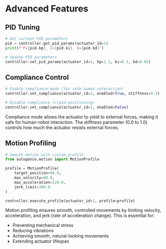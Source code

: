 # Advanced Features

## PID Tuning

```python
# Get current PID parameters
pid = controller.get_pid_params(actuator_id=1)
print(f"P={pid.kp}, I={pid.ki}, D={pid.kd}")

# Update PID parameters
controller.set_pid_params(actuator_id=1, kp=1.2, ki=0.1, kd=0.05)
```

## Compliance Control

```python
# Enable compliance mode (for safe human interaction)
controller.set_compliance(actuator_id=1, enabled=True, stiffness=0.3)

# Disable compliance (rigid positioning)
controller.set_compliance(actuator_id=1, enabled=False)
```

Compliance mode allows the actuator to yield to external forces, making it safe for human-robot interaction. The stiffness parameter (0.0 to 1.0) controls how much the actuator resists external forces.

## Motion Profiling

```python
# Smooth motion with custom profile
from autogence.motion import MotionProfile

profile = MotionProfile(
    target_position=90.0,
    max_velocity=60.0,
    max_acceleration=120.0,
    jerk_limit=360.0
)

controller.execute_profile(actuator_id=1, profile=profile)
```

Motion profiling ensures smooth, controlled movements by limiting velocity, acceleration, and jerk (rate of acceleration change). This is essential for:

- Preventing mechanical stress
- Reducing vibrations
- Achieving smooth, natural-looking movements
- Extending actuator lifespan
